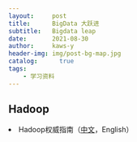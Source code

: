```yaml
---
layout:     post
title:      BigData 大跃进
subtitle:   Bigdata leap
date:       2021-08-30
author:     kaws-y
header-img: img/post-bg-map.jpg
catalog: 	  true
tags:
    - 学习资料
---
```


## Hadoop
<li>Hadoop权威指南（<a href="{{site.baseurl}}/files/Hadoop权威指南.pdf">中文</a>，English）</li>

